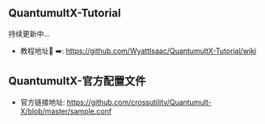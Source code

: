 ## QuantumultX-Tutorial

  持续更新中...
  
- 教程地址🔗 ➡️: https://github.com/WyattIsaac/QuantumultX-Tutorial/wiki

## QuantumultX-官方配置文件

- 官方链接地址: https://github.com/crossutility/Quantumult-X/blob/master/sample.conf
